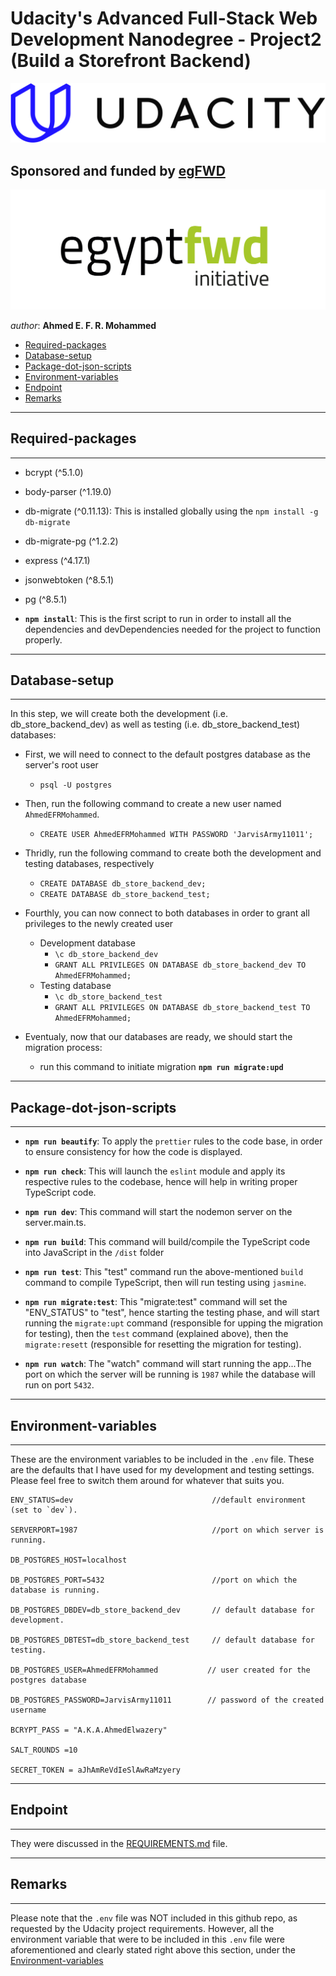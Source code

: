 # Udacity's Advanced Full-Stack Web Development Nanodegree - Project2 (Build a Storefront Backend)


[![Udacity's Logo](./assets/docs/udacityLogo.svg "Udacity's Logo")](https://www.udacity.com/)



## Sponsored and funded by [egFWD](https://egfwd.com/) 

[![egFWD - Future of Work is Digital](./assets/docs/Egypt_fwd_logo-1.png "egFWD - Future of Work is Digital")](https://egfwd.com/specializtion/web-development-advanced/)



*author*: **Ahmed E. F. R. Mohammed**


* [Required-packages](#Required-packages)
* [Database-setup](#Database-setup)
* [Package-dot-json-scripts](#Package-dot-json-scripts)
* [Environment-variables](#Environment-variables)
* [Endpoint](#Endpoint)
* [Remarks](#Remarks)


--------------------
## Required-packages
--------------------

* bcrypt (^5.1.0)

* body-parser (^1.19.0)

* db-migrate (^0.11.13): This is installed globally using the `npm install -g db-migrate`

* db-migrate-pg (^1.2.2)

* express (^4.17.1)

* jsonwebtoken (^8.5.1)

* pg (^8.5.1)

- **```npm install```**: This is the first script to run in order to install all the dependencies and devDependencies needed for the project to function properly.


--------------------
## Database-setup
--------------------

In this step, we will create both the development (i.e. db_store_backend_dev) as well as testing (i.e. db_store_backend_test) databases:

- First, we will need to connect to the default postgres database as the server's root user
    - `psql -U postgres`
- Then, run the following command to create a new user named `AhmedEFRMohammed`. 
    - `CREATE USER AhmedEFRMohammed WITH PASSWORD 'JarvisArmy11011';`
- Thridly, run the following command to create both the development and testing databases, respectively
    - `CREATE DATABASE db_store_backend_dev;`
    - `CREATE DATABASE db_store_backend_test;`
- Fourthly, you can now connect to both databases in order to grant all privileges to the newly created user
    - Development database
        - `\c db_store_backend_dev`
        - `GRANT ALL PRIVILEGES ON DATABASE db_store_backend_dev TO AhmedEFRMohammed;`
    - Testing database
        - `\c db_store_backend_test`
        - `GRANT ALL PRIVILEGES ON DATABASE db_store_backend_test TO AhmedEFRMohammed;`

- Eventualy, now that our databases are ready, we should start the migration process:
    - run this command to initiate migration **```npm run migrate:upd```**

-----------------------
## Package-dot-json-scripts
-----------------------

- **```npm run beautify```**: To apply the `prettier` rules to the code base, in order to ensure consistency for how the code is displayed.

- **```npm run check```**: This will launch the `eslint` module and apply its respective rules to the codebase, hence will help in writing proper TypeScript code.

- **```npm run dev```**: This command will start the nodemon server on the server.main.ts.

- **```npm run build```**: This command will build/compile the TypeScript code into JavaScript in the `/dist` folder

- **```npm run test```**: This "test" command run the above-mentioned `build` command to compile TypeScript, then will run testing using `jasmine`.

- **```npm run migrate:test```**: This "migrate:test" command will set the "ENV_STATUS" to "test", hence starting the testing phase, and will start running the `migrate:upt` command (responsible for upping the migration for testing), then the `test` command (explained above), then the `migrate:resett` (responsible for resetting the migration for testing).

- **```npm run watch```**: The "watch" command will start running the app...The port on which the server will be running is `1987` while the database will run on port `5432`.


--------------------
## Environment-variables
--------------------

These are the environment variables to be included in the `.env` file. These are the defaults that I have used for my development and testing settings. Please feel free to switch them around for whatever that suits you.


```
ENV_STATUS=dev                               //default environment (set to `dev`).

SERVERPORT=1987                              //port on which server is running.

DB_POSTGRES_HOST=localhost                   

DB_POSTGRES_PORT=5432                        //port on which the database is running.

DB_POSTGRES_DBDEV=db_store_backend_dev       // default database for development. 

DB_POSTGRES_DBTEST=db_store_backend_test     // default database for testing.

DB_POSTGRES_USER=AhmedEFRMohammed           // user created for the postgres database

DB_POSTGRES_PASSWORD=JarvisArmy11011        // password of the created username

BCRYPT_PASS = "A.K.A.AhmedElwazery"         

SALT_ROUNDS =10

SECRET_TOKEN = aJhAmReVdIeSlAwRaMzyery

```
--------------------
## Endpoint
--------------------
They were discussed in the [REQUIREMENTS.md](./REQUIREMENTS.md) file.



--------------------
## Remarks
--------------------
Please note that the `.env` file was NOT included in this github repo, as requested by the Udacity project requirements. However, all the environment variable that were to be included in this `.env` file were aforementioned and clearly stated right above this section, under the [Environment-variables](#Environment-variables)
